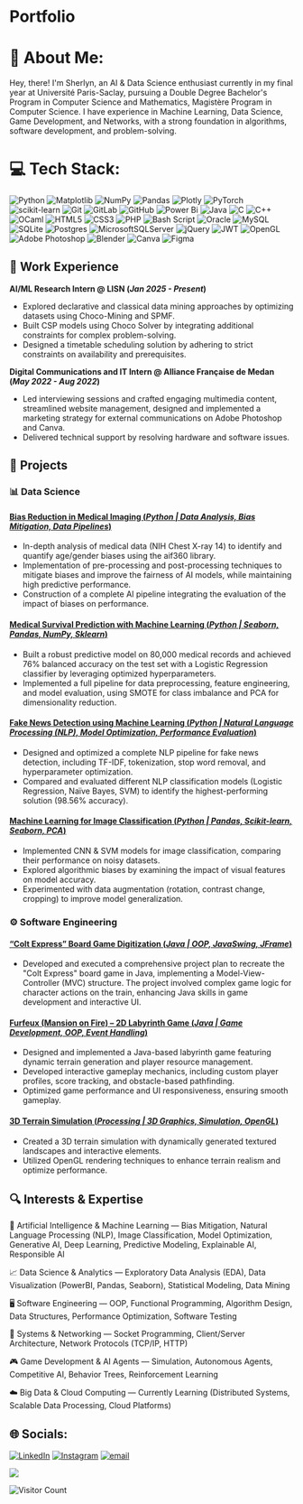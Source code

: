# Portfolio

# 💫 About Me:
Hey, there! I'm Sherlyn, an AI & Data Science enthusiast currently in my final year at Université Paris-Saclay, pursuing a Double Degree Bachelor's Program in Computer Science and Mathematics, Magistère Program in Computer Science. I have experience in Machine Learning, Data Science, Game Development, and Networks, with a strong foundation in algorithms, software development, and problem-solving.

# 💻 Tech Stack:
![Python](https://img.shields.io/badge/python-3670A0?style=flat&logo=python&logoColor=ffdd54) ![Matplotlib](https://img.shields.io/badge/Matplotlib-%23ffffff.svg?style=flat&logo=Matplotlib&logoColor=black) ![NumPy](https://img.shields.io/badge/numpy-%23013243.svg?style=flat&logo=numpy&logoColor=white) ![Pandas](https://img.shields.io/badge/pandas-%23150458.svg?style=flat&logo=pandas&logoColor=white) ![Plotly](https://img.shields.io/badge/Plotly-%233F4F75.svg?style=flat&logo=plotly&logoColor=white) ![PyTorch](https://img.shields.io/badge/PyTorch-%23EE4C2C.svg?style=flat&logo=PyTorch&logoColor=white) ![scikit-learn](https://img.shields.io/badge/scikit--learn-%23F7931E.svg?style=flat&logo=scikit-learn&logoColor=white) ![Git](https://img.shields.io/badge/git-%23F05033.svg?style=flat&logo=git&logoColor=white) ![GitLab](https://img.shields.io/badge/gitlab-%23181717.svg?style=flat&logo=gitlab&logoColor=white) ![GitHub](https://img.shields.io/badge/github-%23121011.svg?style=flat&logo=github&logoColor=white) ![Power Bi](https://img.shields.io/badge/power_bi-F2C811?style=flat&logo=powerbi&logoColor=black) ![Java](https://img.shields.io/badge/java-%23ED8B00.svg?style=flat&logo=openjdk&logoColor=white) ![C](https://img.shields.io/badge/c-%2300599C.svg?style=flat&logo=c&logoColor=white) ![C++](https://img.shields.io/badge/c++-%2300599C.svg?style=flat&logo=c%2B%2B&logoColor=white) ![OCaml](https://img.shields.io/badge/OCaml-%23E98407.svg?style=flat&logo=ocaml&logoColor=white) ![HTML5](https://img.shields.io/badge/html5-%23E34F26.svg?style=flat&logo=html5&logoColor=white) ![CSS3](https://img.shields.io/badge/css3-%231572B6.svg?style=flat&logo=css3&logoColor=white) ![PHP](https://img.shields.io/badge/php-%23777BB4.svg?style=flat&logo=php&logoColor=white) ![Bash Script](https://img.shields.io/badge/bash_script-%23121011.svg?style=flat&logo=gnu-bash&logoColor=white) ![Oracle](https://img.shields.io/badge/Oracle-F80000?style=flat&logo=oracle&logoColor=white) ![MySQL](https://img.shields.io/badge/mysql-4479A1.svg?style=flat&logo=mysql&logoColor=white) ![SQLite](https://img.shields.io/badge/sqlite-%2307405e.svg?style=flat&logo=sqlite&logoColor=white) ![Postgres](https://img.shields.io/badge/postgres-%23316192.svg?style=flat&logo=postgresql&logoColor=white) ![MicrosoftSQLServer](https://img.shields.io/badge/Microsoft%20SQL%20Server-CC2927?style=flat&logo=microsoft%20sql%20server&logoColor=white) ![jQuery](https://img.shields.io/badge/jquery-%230769AD.svg?style=flat&logo=jquery&logoColor=white) ![JWT](https://img.shields.io/badge/JWT-black?style=flat&logo=JSON%20web%20tokens) ![OpenGL](https://img.shields.io/badge/OpenGL-%23FFFFFF.svg?style=flat&logo=opengl) ![Adobe Photoshop](https://img.shields.io/badge/adobe%20photoshop-%2331A8FF.svg?style=flat&logo=adobe%20photoshop&logoColor=white) ![Blender](https://img.shields.io/badge/blender-%23F5792A.svg?style=flat&logo=blender&logoColor=white) ![Canva](https://img.shields.io/badge/Canva-%2300C4CC.svg?style=flat&logo=Canva&logoColor=white) ![Figma](https://img.shields.io/badge/figma-%23F24E1E.svg?style=flat&logo=figma&logoColor=white) 

## 💼 Work Experience

**AI/ML Research Intern @ LISN (_Jan 2025 - Present_)**
- Explored declarative and classical data mining approaches by optimizing datasets using Choco-Mining and SPMF.
- Built CSP models using Choco Solver by integrating additional constraints for complex problem-solving.
- Designed a timetable scheduling solution by adhering to strict constraints on availability and prerequisites.

**Digital Communications and IT Intern @ Alliance Française de Medan (_May 2022 - Aug 2022_)**
- Led interviewing sessions and crafted engaging multimedia content, streamlined website management, designed and implemented a marketing strategy for external communications on Adobe Photoshop and Canva.
- Delivered technical support by resolving hardware and software issues.

## 📁 Projects
### 📊 Data Science

#### [Bias Reduction in Medical Imaging (_Python | Data Analysis, Bias Mitigation, Data Pipelines_)](https://github.com/s-lee7/Bias-Reduction-in-Medical-Imaging.git)
- In-depth analysis of medical data (NIH Chest X-ray 14) to identify and quantify age/gender biases using the aif360 library.
- Implementation of pre-processing and post-processing techniques to mitigate biases and improve the fairness of AI models, while maintaining high predictive performance.
- Construction of a complete AI pipeline integrating the evaluation of the impact of biases on performance.

#### [Medical Survival Prediction with Machine Learning (_Python | Seaborn, Pandas, NumPy, Sklearn_)](https://github.com/s-lee7/Detecting-Fake-News-with-Machine-Learning.git)
- Built a robust predictive model on 80,000 medical records and achieved 76% balanced accuracy on the test set with a Logistic Regression classifier by leveraging optimized hyperparameters.
- Implemented a full pipeline for data preprocessing, feature engineering, and model evaluation, using SMOTE for class imbalance and PCA for dimensionality reduction.

#### [Fake News Detection using Machine Learning (_Python | Natural Language Processing (NLP), Model Optimization, Performance Evaluation_)](https://github.com/s-lee7/Medical-Survival-Prediction-with-Machine-Learning.git)
- Designed and optimized a complete NLP pipeline for fake news detection, including TF-IDF, tokenization, stop word removal, and hyperparameter optimization.
- Compared and evaluated different NLP classification models (Logistic Regression, Naïve Bayes, SVM) to identify the highest-performing solution (98.56% accuracy).

#### [Machine Learning for Image Classification (_Python | Pandas, Scikit-learn, Seaborn, PCA_)](https://github/...)
- Implemented CNN & SVM models for image classification, comparing their performance on noisy datasets.
- Explored algorithmic biases by examining the impact of visual features on model accuracy.
- Experimented with data augmentation (rotation, contrast change, cropping) to improve model generalization.

### ⚙️ Software Engineering
#### [“Colt Express” Board Game Digitization (_Java | OOP, JavaSwing, JFrame_)](https://github.com/s-lee7/colt-express-board-game-digitization.git)
- Developed and executed a comprehensive project plan to recreate the "Colt Express" board game in Java, implementing a Model-View-Controller (MVC) structure. The project involved complex game logic for character actions on the train, enhancing Java skills in game development and interactive UI.

#### [Furfeux (Mansion on Fire) – 2D Labyrinth Game (_Java | Game Development, OOP, Event Handling_)](https://github.com/s-lee7/Furfeux-Labyrinth-Game.git)
- Designed and implemented a Java-based labyrinth game featuring dynamic terrain generation and player resource management.
- Developed interactive gameplay mechanics, including custom player profiles, score tracking, and obstacle-based pathfinding.
- Optimized game performance and UI responsiveness, ensuring smooth gameplay.

#### [3D Terrain Simulation (_Processing | 3D Graphics, Simulation, OpenGL_)](https://github.com/s-lee7/pylons-in-the-hills-computer-graphics.git)
- Created a 3D terrain simulation with dynamically generated textured landscapes and interactive elements.
- Utilized OpenGL rendering techniques to enhance terrain realism and optimize performance.

## 🔍 Interests & Expertise
🤖 Artificial Intelligence & Machine Learning — Bias Mitigation, Natural Language Processing (NLP), Image Classification, Model Optimization, Generative AI, Deep Learning, Predictive Modeling, Explainable AI, Responsible AI

📈 Data Science & Analytics — Exploratory Data Analysis (EDA), Data Visualization (PowerBI, Pandas, Seaborn), Statistical Modeling, Data Mining

🖥 Software Engineering — OOP, Functional Programming, Algorithm Design, Data Structures, Performance Optimization, Software Testing

🔗 Systems & Networking — Socket Programming, Client/Server Architecture, Network Protocols (TCP/IP, HTTP)

🎮 Game Development & AI Agents — Simulation, Autonomous Agents, Competitive AI, Behavior Trees, Reinforcement Learning

☁️ Big Data & Cloud Computing — Currently Learning (Distributed Systems, Scalable Data Processing, Cloud Platforms)

## 🌐 Socials:
[![LinkedIn](https://img.shields.io/badge/LinkedIn-%230077B5.svg?logo=linkedin&logoColor=white)](https://www.linkedin.com/in/sherlyn-angelina-lee-6a72b8257/) [![Instagram](https://img.shields.io/badge/Instagram-%23E4405F.svg?logo=Instagram&logoColor=white)](https://instagram.com/sherlynangelinalee ) [![email](https://img.shields.io/badge/Email-D14836?logo=gmail&logoColor=white)](mailto:sherlynangelinalee@gmail.com ) 


![](https://github-readme-stats.vercel.app/api/top-langs/?username=s-lee7&theme=noctis_minimus&hide_border=false&include_all_commits=false&count_private=false&layout=compact)

![Visitor Count](https://komarev.com/ghpvc/?username=s-lee7&count=true&style=for-the-badge&color=900C3F)
